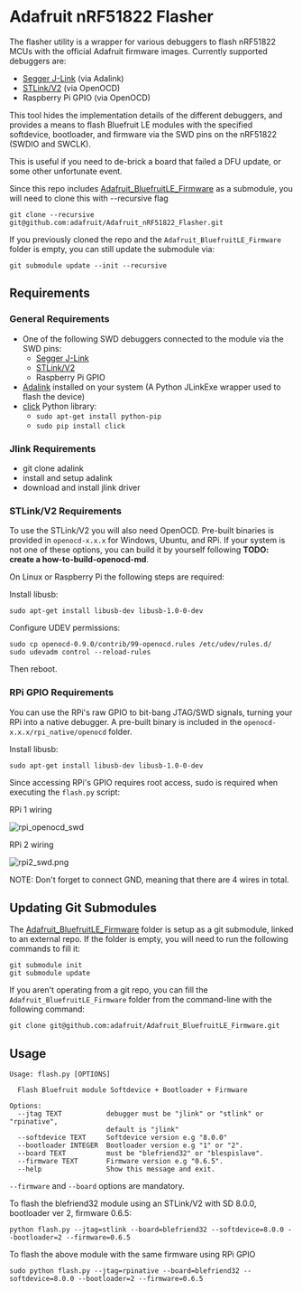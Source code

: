 # Adafruit nRF51822 Flasher

The flasher utility is a wrapper for various debuggers to flash nRF51822 MCUs with the official Adafruit firmware images.  Currently supported debuggers are:

- [Segger J-Link](https://www.adafruit.com/search?q=J-Link) (via Adalink)
- [STLink/V2](https://www.adafruit.com/product/2548) (via OpenOCD)
- Raspberry Pi GPIO (via OpenOCD)

This tool hides the implementation details of the different debuggers, and provides a means to flash Bluefruit LE modules with the specified softdevice, bootloader, and firmware via the SWD pins on the nRF51822 (SWDIO and SWCLK).

This is useful if you need to de-brick a board that failed a DFU update, or some other unfortunate event.

Since this repo includes [Adafruit_BluefruitLE_Firmware](https://github.com/adafruit/Adafruit_BluefruitLE_Firmware) as a submodule, you will need to clone this with --recursive flag

	git clone --recursive git@github.com:adafruit/Adafruit_nRF51822_Flasher.git

If you previously cloned the repo and the `Adafruit_BluefruitLE_Firmware` folder is empty, you can still update the submodule via:

	git submodule update --init --recursive

## Requirements

### General Requirements
- One of the following SWD debuggers connected to the module via the SWD pins:
	- [Segger J-Link](https://www.adafruit.com/search?q=J-Link)
	- [STLink/V2](https://www.adafruit.com/product/2548)
	- Raspberry Pi GPIO
- [Adalink](https://github.com/adafruit/Adafruit_Adalink) installed on your system (A Python JLinkExe wrapper used to flash the device)
- [click](http://click.pocoo.org/4/) Python library:
	- `sudo apt-get install python-pip`
	- `sudo pip install click`

### Jlink Requirements

- git clone adalink
- install and setup adalink
- download and install jlink driver

### STLink/V2 Requirements

To use the STLink/V2 you will also need OpenOCD. Pre-built binaries is provided in `openocd-x.x.x` for Windows, Ubuntu, and RPi. If your system is not one of these options, you can build it by yourself following **TODO: create a how-to-build-openocd-md**.

On Linux or Raspberry Pi the following steps are required:

Install libusb:

	sudo apt-get install libusb-dev libusb-1.0-0-dev

Configure UDEV permissions:

	sudo cp openocd-0.9.0/contrib/99-openocd.rules /etc/udev/rules.d/
	sudo udevadm control --reload-rules

Then reboot.

### RPi GPIO Requirements

You can use the RPi's raw GPIO to bit-bang JTAG/SWD signals, turning your RPi into a native debugger.  A pre-built binary is included in the `openocd-x.x.x/rpi_native/openocd` folder.

Install libusb:

	sudo apt-get install libusb-dev libusb-1.0-0-dev

Since accessing RPi's GPIO requires root access, sudo is required when executing the `flash.py` script:

RPi 1 wiring

![rpi_openocd_swd](https://cloud.githubusercontent.com/assets/249515/8418755/52657200-1edf-11e5-880f-4d80496e725e.png)

RPi 2 wiring

![rpi2_swd.png](https://cloud.githubusercontent.com/assets/249515/8327921/59465064-1a96-11e5-802f-827d6707686e.png)

NOTE: Don't forget to connect GND, meaning that there are 4 wires in total.

## Updating Git Submodules

The [Adafruit_BluefruitLE_Firmware](https://github.com/adafruit/Adafruit_BluefruitLE_Firmware) folder is setup as a git submodule, linked to an external repo.  If the folder is empty, you will need to run the following commands to fill it:

	git submodule init
	git submodule update

If you aren't operating from a git repo, you can fill the `Adafruit_BluefruitLE_Firmware` folder from the command-line with the following command:

	git clone git@github.com:adafruit/Adafruit_BluefruitLE_Firmware.git

## Usage

```
Usage: flash.py [OPTIONS]

  Flash Bluefruit module Softdevice + Bootloader + Firmware

Options:
  --jtag TEXT           debugger must be "jlink" or "stlink" or "rpinative",
                        default is "jlink"
  --softdevice TEXT     Softdevice version e.g "8.0.0"
  --bootloader INTEGER  Bootloader version e.g "1" or "2".
  --board TEXT          must be "blefriend32" or "blespislave".
  --firmware TEXT       Firmware version e.g "0.6.5".
  --help                Show this message and exit.
```

`--firmware` and `--board` options are mandatory.

To flash the blefriend32 module using an STLink/V2 with SD 8.0.0, bootloader ver 2, firmware 0.6.5:

	python flash.py --jtag=stlink --board=blefriend32 --softdevice=8.0.0 --bootloader=2 --firmware=0.6.5

To flash the above module with the same firmware using RPi GPIO
	
	sudo python flash.py --jtag=rpinative --board=blefriend32 --softdevice=8.0.0 --bootloader=2 --firmware=0.6.5
